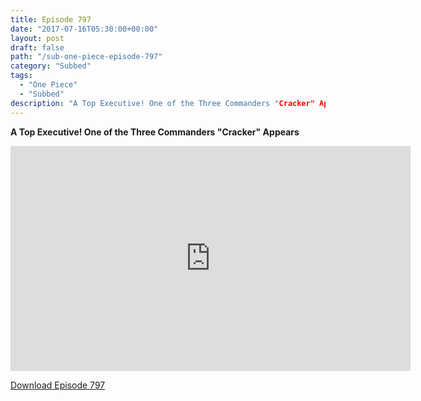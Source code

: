 ```yaml
---
title: Episode 797
date: "2017-07-16T05:30:00+00:00"
layout: post
draft: false
path: "/sub-one-piece-episode-797"
category: "Subbed"
tags:
  - "One Piece"
  - "Subbed"
description: "A Top Executive! One of the Three Commanders "Cracker" Appears"
---
```


**A Top Executive! One of the Three Commanders "Cracker" Appears**

<iframe width="640" height="360" src="https://www.rapidvideo.com/e/G6FRPH0M8K" frameborder="0" marginwidth=0 marginheight=0 scrolling=no allowfullscreen></iframe>

<a href="http://ouo.io/qs/eCodkFEQ?s=https://rapidvid.to/d/https://www.rapidvideo.com/e/G6FRPH0M8K">Download Episode 797</a>
